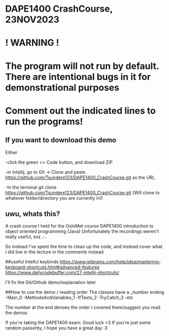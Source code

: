# DAPE1400 CrashCourse, 23NOV2023
# ! WARNING !
# The program will not run by default. There are intentional bugs in it for demonstrational purposes
# Comment out the indicated lines to run the programs!

## If you want to download this demo
Either

-click the green <> Code button, and download ZIP

-in Intellij, go to Git -> Clone and paste https://github.com/Tsundere123/DAPE1400_CrashCourse.git as the URL

-In the terminal git clone https://github.com/Tsundere123/DAPE1400_CrashCourse.git (Will clone to whatever folder/directory you are currently in!)

## uwu, whats this?
A crash course I held for the OsloMet course DAPE1400 introduction to object oriented programming (Java)
Unfortunately the recordings weren't really useful, soz .-.

So instead I've spent the time to clean up the code, and instead cover what I did live in the lecture in the comments instead

##useful IntelliJ keybinds
https://www.jetbrains.com/help/idea/mastering-keyboard-shortcuts.html#advanced-features
https://www.dailycodebuffer.com/27-intellij-shortcuts/

I'll fix the Git/Github demo/explanation later

##How to use the demo / reading order
The classes have a _number ending
-Main_0
-MethodsAndVariables_1
-IfTests_2
-TryCatch_3
-etc

The number at the end denoes the order I covered them/suggest you read the demos

If you're taking the DAPE1400 exam: Good luck <3
If you're just some random passerby, I hope you have a great day :3
